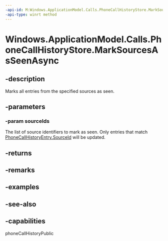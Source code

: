 ```yaml
---
-api-id: M:Windows.ApplicationModel.Calls.PhoneCallHistoryStore.MarkSourcesAsSeenAsync(Windows.Foundation.Collections.IIterable{System.String})
-api-type: winrt method
---
```


<!-- Method syntax
public Windows.Foundation.IAsyncAction MarkSourcesAsSeenAsync(Windows.Foundation.Collections.IIterable<System.String> sourceIds)
-->

# Windows.ApplicationModel.Calls.PhoneCallHistoryStore.MarkSourcesAsSeenAsync

## -description
Marks all entries from the specified sources as seen.

## -parameters
### -param sourceIds
The list of source identifiers to mark as seen. Only entries that match [PhoneCallHistoryEntry.SourceId](phonecallhistoryentry_sourceid.md) will be updated.

## -returns


## -remarks

## -examples

## -see-also


## -capabilities
phoneCallHistoryPublic
